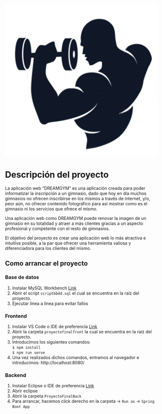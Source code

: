 ![Dreamgym image](proyectofinalfront/public/img/kisspng-fitness-centre-logo-wall-decal-physical-fitness-cropped-jays-home-gym-png-logo-2-png-jayampapos-5c4f52c6431402.2105774115487024062748.png)

# Descripción del proyecto

La aplicación web “DREAMGYM” es una aplicación creada para poder informatizar la inscripción a un gimnasio, dado que hoy en día muchos gimnasios no ofrecen inscribirse en los mismos a través de internet, y/o, peor aún, no ofrecer contenido fotográfico para así mostrar como es el gimnasio ni los servicios que ofrece el mismo.

Una aplicación web como DREAMGYM puede renovar la imagen de un gimnasio en su totalidad y atraer a más clientes gracias a un aspecto profesional y competente con el resto de gimnasios.

El objetivo del proyecto es crear una aplicación web lo más atractiva e intuitiva posible, a la par que ofrecer una herramienta valiosa y diferenciadora para los clientes del mismo. 

## Como arrancar el proyecto

### Base de datos
1. Instalar MySQL Workbench [Link](https://dev.mysql.com/downloads/workbench/)
2. Abrir el script `scriptbbdd.sql` el cual se encuentra en la raíz del proyecto.
3. Ejecutar línea a línea para evitar fallos

### Frontend
1. Instalar VS Code o IDE de preferencia [Link](https://code.visualstudio.com/download)
2. Abrir la carpeta `proyectofinalfront` la cual se encuentra en la raíz del proyecto.
3. Introducimos los siguientes comandos:  
   `$ npm install`  
   `$ npm run serve`
4. Una vez realizados dichos comandos, entramos al navegador e introducimos:  http://localhost:8080/

### Backend
1. Instalar Eclipse o IDE de preferencia [Link](https://www.eclipse.org/downloads/)
2. Abrir eclipse
3. Abrir la carpeta `ProyectoFinalBack`
4. Para arrancar, hacemos click derecho en la carpeta -> `Run as` -> `Spring Boot App`
